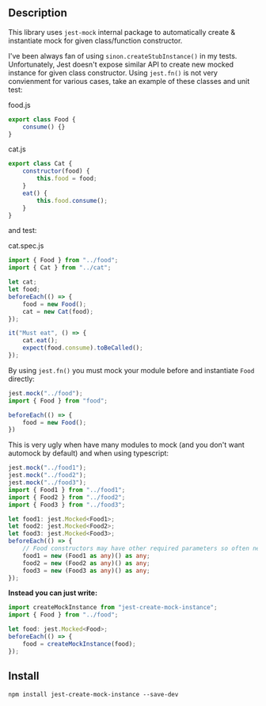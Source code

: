 ## Description

This library uses ```jest-mock``` internal package to automatically create & instantiate mock for given class/function constructor.

I've been always fan of using ```sinon.createStubInstance()``` in my tests. Unfortunately, Jest doesn't expose similar API to create new mocked instance for given class constructor. Using ```jest.fn()``` is not very convienment for various cases, take an example of these classes and unit test:


food.js
```js
export class Food {
    consume() {}
}

```

cat.js
```js
export class Cat {
    constructor(food) {
        this.food = food;
    }
    eat() {
        this.food.consume();
    }
}
```

and test:

cat.spec.js
```js
import { Food } from "../food";
import { Cat } from "../cat";

let cat;
let food;
beforeEach(() => {
    food = new Food();
    cat = new Cat(food);
});

it("Must eat", () => {
    cat.eat();
    expect(food.consume).toBeCalled();
});
```

By using ```jest.fn()``` you must mock your module before and instantiate ```Food``` directly:

```js
jest.mock("../food");
import { Food } from "food";

beforeEach(() => {
    food = new Food();
})
```

This is very ugly when have many modules to mock (and you don't want automock by default) and when using typescript:

```ts
jest.mock("../food1");
jest.mock("../food2");
jest.mock("../food3");
import { Food1 } from "../food1";
import { Food2 } from "../food2";
import { Food3 } from "../food3";

let food1: jest.Mocked<Food1>;
let food2: jest.Mocked<Food2>;
let food3: jest.Mocked<Food3>;
beforeEach(() => {
    // Food constructors may have other required parameters so often necessary cast them to any
    food1 = new (Food1 as any)() as any;
    food2 = new (Food2 as any)() as any;
    food3 = new (Food3 as any)() as any;
});
```

**Instead you can just write:**

```ts
import createMockInstance from "jest-create-mock-instance";
import { Food } from "../food";

let food: jest.Mocked<Food>;
beforeEach(() => {
    food = createMockInstance(food);
});
```


## Install

```npm install jest-create-mock-instance --save-dev```